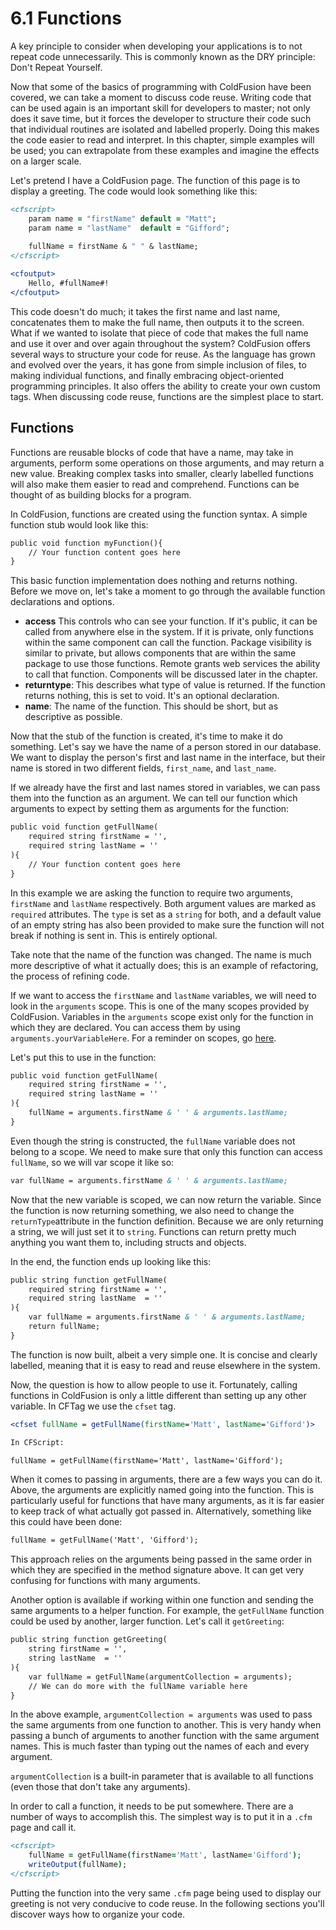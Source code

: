 # 6.1 Functions

A key principle to consider when developing your applications is to not repeat code unnecessarily. This is commonly known as the DRY principle: Don't Repeat Yourself.

Now that some of the basics of programming with ColdFusion have been covered, we can take a moment to discuss code reuse. Writing code that can be used again is an important skill for developers to master; not only does it save time, but it forces the developer to structure their code such that individual routines are isolated and labelled properly. Doing this makes the code easier to read and interpret. In this chapter, simple examples will be used; you can extrapolate from these examples and imagine the effects on a larger scale.

Let's pretend I have a ColdFusion page. The function of this page is to display a greeting. The code would look something like this:

```cfml
<cfscript>
    param name = "firstName" default = "Matt";
    param name = "lastName"  default = "Gifford";
    
    fullName = firstName & " " & lastName;
</cfscript>

<cfoutput>
    Hello, #fullName#!
</cfoutput>
```

This code doesn't do much; it takes the first name and last name, concatenates them to make the full name, then outputs it to the screen. What if we wanted to isolate that piece of code that makes the full name and use it over and over again throughout the system? ColdFusion offers several ways to structure your code for reuse. As the language has grown and evolved over the years, it has gone from simple inclusion of files, to making individual functions, and finally embracing object-oriented programming principles. It also offers the ability to create your own custom tags. When discussing code reuse, functions are the simplest place to start.

## Functions

Functions are reusable blocks of code that have a name, may take in arguments, perform some operations on those arguments, and may return a new value. Breaking complex tasks into smaller, clearly labelled functions will also make them easier to read and comprehend. Functions can be thought of as building blocks for a program.

In ColdFusion, functions are created using the function syntax. A simple function stub would look like this:

```cfml
public void function myFunction(){
    // Your function content goes here
}
```

This basic function implementation does nothing and returns nothing. Before we move on, let's take a moment to go through the available function declarations and options.

- **access** This controls who can see your function. If it's public, it can be called from anywhere else in the system. If it is private, only functions within the same component can call the function. Package visibility is similar to private, but allows components that are within the same package to use those functions. Remote grants web services the ability to call that function. Components will be discussed later in the chapter.
- **returntype**: This describes what type of value is returned. If the function returns nothing, this is set to void. It's an optional declaration.
- **name**: The name of the function. This should be short, but as descriptive as possible.

Now that the stub of the function is created, it's time to make it do something. Let's say we have the name of a person stored in our database. We want to display the person's first and last name in the interface, but their name is stored in two different fields, `first_name`, and `last_name`.

If we already have the first and last names stored in variables, we can pass them into the function as an argument. We can tell our function which arguments to expect by setting them as arguments for the function:

```cfml
public void function getFullName(
    required string firstName = '',
    required string lastName = ''
){
    // Your function content goes here
}
```

In this example we are asking the function to require two arguments, `firstName` and `lastName` respectively.
Both argument values are marked as `required` attributes. The `type` is set as a `string` for both, and a default value of an empty string has also been provided to make sure the function will not break if nothing is sent in. This is entirely optional.

Take note that the name of the function was changed. The name is much more descriptive of what it actually does; this is an example of refactoring, the process of refining code.

If we want to access the `firstName` and `lastName` variables, we will need to look in the `arguments` scope. This is one of the many scopes provided by ColdFusion. Variables in the `arguments` scope exist only for the function in which they are declared. You can access them by using `arguments.yourVariableHere`. For a reminder on scopes, go [here](../../day2/chapter3/03.2_Scopes.md).

Let's put this to use in the function:

```cfml
public void function getFullName(
    required string firstName = '',
    required string lastName = ''
){
    fullName = arguments.firstName & ' ' & arguments.lastName;
}
```

Even though the string is constructed, the `fullName` variable does not belong to a scope. We need to make sure that only this function can access `fullName`, so we will var scope it like so:

```cfml
var fullName = arguments.firstName & ' ' & arguments.lastName;
```

Now that the new variable is scoped, we can now return the variable. Since the function is now returning something, we also need to change the `returnType`attribute in the function definition. Because we are only returning a string, we will just set it to `string`. Functions can return pretty much anything you want them to, including structs and objects.

In the end, the function ends up looking like this:

```cfml
public string function getFullName(
    required string firstName = '',
    required string lastName  = ''
){
    var fullName = arguments.firstName & ' ' & arguments.lastName;
    return fullName;
}
```

The function is now built, albeit a very simple one. It is concise and clearly labelled, meaning that it is easy to read and reuse elsewhere in the system.

Now, the question is how to allow people to use it. Fortunately, calling functions in ColdFusion is only a little different than setting up any other variable. In CFTag we use the `cfset` tag.

```cfml
<cfset fullName = getFullName(firstName='Matt', lastName='Gifford')>

In CFScript:

fullName = getFullName(firstName='Matt', lastName='Gifford');
```

When it comes to passing in arguments, there are a few ways you can do it. Above, the arguments are explicitly named going into the function. This is particularly useful for functions that have many arguments, as it is far easier to keep track of what actually got passed in. Alternatively, something like this could have been done:

```cfml
fullName = getFullName('Matt', 'Gifford');
```

This approach relies on the arguments being passed in the same order in which they are specified in the method signature above. It can get very confusing for functions with many arguments.

Another option is available if working within one function and sending the same arguments to a helper function. For example, the `getFullName` function could be used by another, larger function. Let's call it `getGreeting`:

```cfml
public string function getGreeting(
    string firstName = '',
    string lastName  = ''
){
    var fullName = getFullName(argumentCollection = arguments);
    // We can do more with the fullName variable here
}
```

In the above example, `argumentCollection = arguments` was used to pass the same arguments from one function to another. This is very handy when passing a bunch of arguments to another function with the same argument names. This is much faster than typing out the names of each and every argument.

`argumentCollection` is a built-in parameter that is available to all functions (even those that don't take any arguments).

In order to call a function, it needs to be put somewhere. There are a number of ways to accomplish this. The simplest way is to put it in a `.cfm` page and call it.

```cfml
<cfscript>
    fullName = getFullName(firstName='Matt', lastName='Gifford');
    writeOutput(fullName);
</cfscript>
```

Putting the function into the very same `.cfm` page being used to display our greeting is not very conducive to code reuse. In the following sections you'll discover ways how to organize your code.